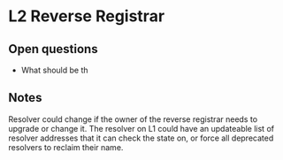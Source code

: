 # L2 Reverse Registrar

## Open questions

- What should be th

## Notes

Resolver could change if the owner of the reverse registrar needs to upgrade or change it. The resolver on L1 could have an updateable list of resolver addresses that it can check the state on, or force all deprecated resolvers to reclaim their name.

